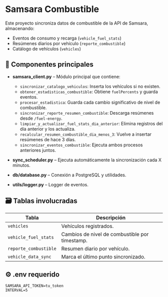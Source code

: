 # Samsara Combustible

Este proyecto sincroniza datos de combustible de la API de Samsara, almacenando:

- Eventos de consumo y recarga (`vehicle_fuel_stats`)
- Resúmenes diarios por vehículo (`reporte_combustible`)
- Catálogo de vehículos (`vehicles`)

## 🧩 Componentes principales

- **samsara_client.py** – Módulo principal que contiene:
  - `sincronizar_catalogo_vehiculos`: Inserta los vehículos si no existen.
  - `obtener_estadisticas_combustible`: Obtiene `fuelPercents` y guarda eventos.
  - `procesar_estadistica`: Guarda cada cambio significativo de nivel de combustible.
  - `sincronizar_reporte_resumen_combustible`: Descarga resúmenes desde `/fuel-energy`.
  - `limpiar_y_actualizar_fuel_stats_dia_anterior`: Elimina registros del día anterior y los actualiza.
  - `recalcular_resumen_combustible_dia_menos_3`: Vuelve a insertar resúmenes de hace 3 días.
  - `sincronizar_eventos_combustible`: Ejecuta ambos procesos anteriores juntos.

- **sync_scheduler.py** – Ejecuta automáticamente la sincronización cada X minutos.
- **db/database.py** – Conexión a PostgreSQL y utilidades.
- **utils/logger.py** – Logger de eventos.

## 🗃️ Tablas involucradas

| Tabla                  | Descripción |
|------------------------|-------------|
| `vehicles`             | Vehículos registrados. |
| `vehicle_fuel_stats`   | Cambios de nivel de combustible por timestamp. |
| `reporte_combustible`  | Resumen diario por vehículo. |
| `vehicle_data_sync`    | Marca el último punto sincronizado. |

## ⚙️ .env requerido

```env
SAMSARA_API_TOKEN=tu_token
INTERVAL=5
